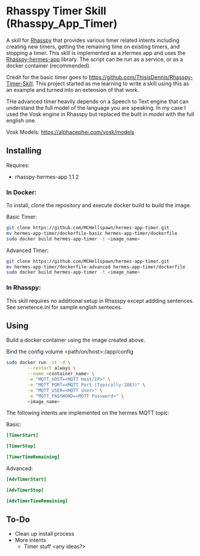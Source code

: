# Rhasspy Timer Skill (Rhasspy_App_Timer)

A skill for [Rhasspy](https://github.com/rhasspy) that provides various timer related intents including creating new timers, getting the remaining time on existing timers, and stopping a timer. This skill is implemented as a Hermes app and uses the [Rhasspy-hermes-app](https://github.com/rhasspy/rhasspy-hermes-app) library. The script can be run as a service, or as a docker container (recommended). 

Credit for the basic timer goes to https://github.com/ThisisDennis/Rhasspy-Timer-Skill. This project started as me learning to write a skill using this as an example and turned into an extension of that work.

THe advanced timer heavily depends on a Speech to Text engine that can understand the full model of the language you are speaking. In my case I used the Vosk engine in Rhasspy but replaced the built in model with the full english one. 

Vosk Models:
https://alphacephei.com/vosk/models

## Installing

Requires:
* rhasspy-hermes-app 1.1.2

### In Docker:
To install, clone the repository and execute docker build to build the image.

Basic Timer:
```bash
git clone https://github.com/MCHellspawn/hermes-app-timer.git
mv hermes-app-timer/dockerfile-basic hermes-app-timer/dockerfile
sudo docker build hermes-app-timer -t <image_name>
```

Advanced Timer:
```bash
git clone https://github.com/MCHellspawn/hermes-app-timer.git
mv hermes-app-timer/dockerfile-advanced hermes-app-timer/dockerfile
sudo docker build hermes-app-timer -t <image_name>
```

### In Rhasspy:
This skill requires no additional setup in Rhasspy except addding sentences. See senetence.ini for sample english senteces.

## Using

Build a docker container using the image created above.

Bind the config volume <path/on/host>:/app/config

```bash
sudo docker run -it -d \
        --restart always \
        --name <container_name> \
        -e "MQTT_HOST=<MQTT Host/IP>" \
        -e "MQTT_PORT=<MQTT Port (Typically:1883)" \
        -e "MQTT_USER=<MQTT User>" \
        -e "MQTT_PASSWORD=<MQTT Password>" \
        <image_name>
```

The following intents are implemented on the hermes MQTT topic:

Basic:
```ini
[TimerStart]

[TimerStop]

[TimerTimeRemaining]
```

Advanced:
```ini
[AdvTimerStart]

[AdvTimerStop]

[AdvTimerTimeRemaining]
```

## To-Do

* Clean up install process
* More intents
  * Timer stuff <any ideas?>